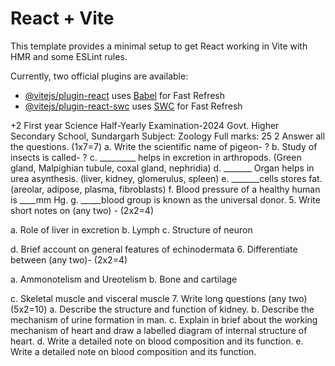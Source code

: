 # React + Vite

This template provides a minimal setup to get React working in Vite with HMR and some ESLint rules.

Currently, two official plugins are available:

- [@vitejs/plugin-react](https://github.com/vitejs/vite-plugin-react/blob/main/packages/plugin-react/README.md) uses [Babel](https://babeljs.io/) for Fast Refresh
- [@vitejs/plugin-react-swc](https://github.com/vitejs/vite-plugin-react-swc) uses [SWC](https://swc.rs/) for Fast Refresh







+2 First year Science Half-Yearly Examination-2024
Govt. Higher Secondary School, Sundargarh
Subject: Zoology										Full marks: 25
2	Answer all the questions.						(1x7=7)
a.	Write the scientific name of pigeon- ?
b.	Study of insects is called- ?
c.	_________ helps in excretion in arthropods. (Green gland, Malpighian tubule, coxal gland, nephridia)
d.	_______ Organ helps in urea asynthesis. (liver, kidney, glomerulus, spleen)
e.	_______cells stores fat. (areolar, adipose, plasma, fibroblasts)
f.	Blood pressure of a healthy human is ____mm Hg.
g.	_____blood group is known as the universal donor.
5.	Write short notes on (any two) -						(2x2=4)
 
a.	Role of liver in excretion
b.	Lymph
c.	Structure of neuron
 
d.	Brief account on general features of echinodermata
6.	Differentiate between (any two)-						(2x2=4)
 
a.	Ammonotelism and Ureotelism
b.	Bone and cartilage
 
c.	Skeletal muscle and visceral muscle
7.	Write long questions (any two) 						(5x2=10)
a.	Describe the structure and function of kidney.
b.	Describe the mechanism of urine formation in man.
c.	Explain in brief about the working mechanism of heart and draw a labelled diagram of internal structure of heart.
d.	Write a detailed note on blood composition and its function.
e.	Write a detailed note on blood composition and its function.
